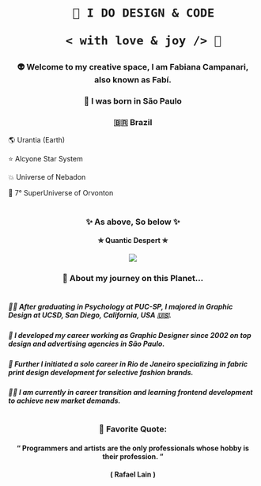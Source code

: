  <h1 align="center">  
    
        🎨 I DO DESIGN & CODE 

         < with love & joy /> 🤎  
</h1>

### <p align="center"> 👽 Welcome to my creative space, I am Fabiana Campanari, also known as Fabí.
###  <p align="center"> 🏡 I was born in São Paulo

###  <p align="center">🇧🇷 Brazil

🌎 Urantia (Earth)

⭐️ Alcyone Star System 

💥 Universe of Nebadon

🔆 7° SuperUniverse of Orvonton </p>
 
#

### <p align="center"> ✨ As above, So below ✨ </p>
#### <p align="center"> ✮ Quantic Despert ✮ </p>   

<p align="center">
  <img src="https://user-images.githubusercontent.com/113218619/207962226-673d57ec-c076-47c4-8f8a-c1e57e834f6f.gif" />
</p>
                
### <p align="center"> 🚀 About my journey on this Planet... </p>

#

##### 👩‍🎓  After graduating in Psychology at PUC-SP, I majored in Graphic Design at UCSD, San Diego, California, USA 🇺🇸. 

##### 🎨  I developed my career working as Graphic Designer since 2002 on top design and advertising agencies in São Paulo.

##### 👗  Further I initiated a solo career in Rio de Janeiro specializing in fabric print design development for selective fashion brands.

##### 👩‍💻  I am currently in career transition and learning frontend development to achieve new market demands.

#

###  <p align="center"> 🌟 Favorite Quote:  </p>
####  <p align="center"> “ Programmers and artists are the only professionals whose hobby is their profession. ” </p>
####  <p align="center"> ( Rafael Lain ) </p>




 
 
